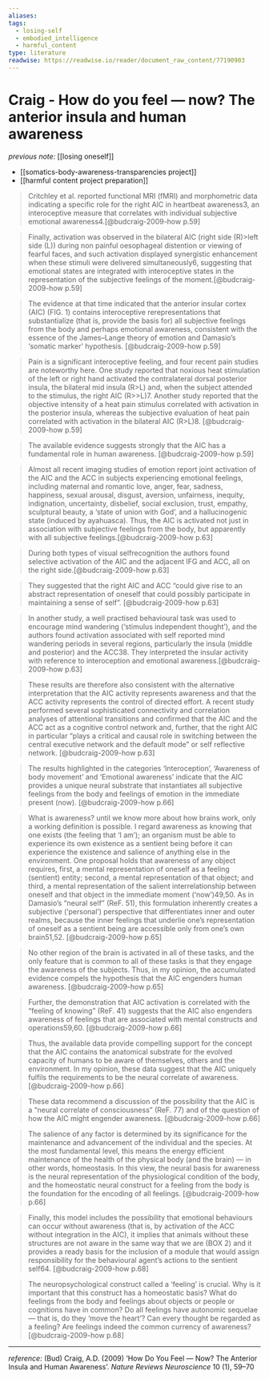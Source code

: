 ```yaml
---
aliases: 
tags:
  - losing-self
  - embodied_intelligence
  - harmful_content
type: literature
readwise: https://readwise.io/reader/document_raw_content/77190903
---
```


# Craig - How do you feel — now? The anterior insula and human awareness

_previous note:_ [[losing oneself]]

- [[somatics-body-awareness-transparencies project]]
- [[harmful content project preparation]]

> Critchley et al. reported functional MRI (fMRI) and morphometric data indicating a specific role for the right AIC in heartbeat awareness3, an interoceptive measure that correlates with individual subjective emotional awareness4.[@budcraig-2009-how p.59]

> Finally, activation was observed in the bilateral AIC (right side (R)>left side (L)) during non painful oesophageal distention or viewing of fearful faces, and such activation displayed synergistic enhancement when these stimuli were delivered simultaneously6, suggesting that emotional states are integrated with interoceptive states in the representation of the subjective feelings of the moment.[@budcraig-2009-how p.59]

> The evidence at that time indicated that the anterior insular cortex (AIC) (FIG. 1) contains interoceptive rerepresentations that substantialize (that is, provide the basis for) all subjective feelings from the body and perhaps emotional awareness, consistent with the essence of the James–Lange theory of emotion and Damasio’s ‘somatic marker’ hypothesis. [@budcraig-2009-how p.59]

> Pain is a significant interoceptive feeling, and four recent pain studies are noteworthy here. One study reported that noxious heat stimulation of the left or right hand activated the contralateral dorsal posterior insula, the bilateral mid insula (R>L) and, when the subject attended to the stimulus, the right AIC (R>>L)7. Another study reported that the objective intensity of a heat pain stimulus correlated with activation in the posterior insula, whereas the subjective evaluation of heat pain correlated with activation in the bilateral AIC (R>L)8. [@budcraig-2009-how p.59]

> The available evidence suggests strongly that the AIC has a fundamental role in human awareness. [@budcraig-2009-how p.59]

> Almost all recent imaging studies of emotion report joint activation of the AIC and the ACC in subjects experiencing emotional feelings, including maternal and romantic love, anger, fear, sadness, happiness, sexual arousal, disgust, aversion, unfairness, inequity, indignation, uncertainty, disbelief, social exclusion, trust, empathy, sculptural beauty, a ‘state of union with God’, and a hallucinogenic state (induced by ayahuasca). Thus, the AIC is activated not just in association with subjective feelings from the body, but apparently with all subjective feelings.[@budcraig-2009-how p.63]

> During both types of visual selfrecognition the authors found selective activation of the AIC and the adjacent IFG and ACC, all on the right side.[@budcraig-2009-how p.63]

> They suggested that the right AIC and ACC “could give rise to an abstract representation of oneself that could possibly participate in maintaining a sense of self”. [@budcraig-2009-how p.63]

> In another study, a well practised behavioural task was used to encourage mind wandering (‘stimulus independent thought’), and the authors found activation associated with self reported mind wandering periods in several regions, particularly the insula (middle and posterior) and the ACC38. They interpreted the insular activity with reference to interoception and emotional awareness.[@budcraig-2009-how p.63]

> These results are therefore also consistent with the alternative interpretation that the AIC activity represents awareness and that the ACC activity represents the control of directed effort. A recent study performed several sophisticated connectivity and correlation analyses of attentional transitions and confirmed that the AIC and the ACC act as a cognitive control network and, further, that the right AIC in particular “plays a critical and causal role in switching between the
central executive network and the default mode” or self reflective network. [@budcraig-2009-how p.63]

> The results highlighted in the categories ‘Interoception’, ‘Awareness of body movement’ and ‘Emotional awareness’ indicate that the AIC provides a unique neural substrate that instantiates all subjective feelings from the body and feelings of emotion in the immediate present (now). [@budcraig-2009-how p.66]

> What is awareness? until we know more about how brains work, only a working definition is possible. I regard awareness as knowing that one exists (the feeling that ‘I am’); an organism must be able to experience
its own existence as a sentient being before it can experience the existence and salience of anything else in the environment. One proposal holds that awareness of any object requires, first, a mental representation of oneself as a feeling (sentient) entity; second, a mental representation of that object; and third, a mental representation of the salient interrelationship between oneself and that
object in the immediate moment (‘now’)49,50. As in Damasio’s “neural self” (ReF. 51), this formulation inherently creates a subjective
(‘personal’) perspective that differentiates inner and outer realms, because the inner feelings that underlie one’s representation of
oneself as a sentient being are accessible only from one’s own brain51,52. [@budcraig-2009-how p.65]

> No other region of the brain is activated in all of these tasks, and the only feature that is common to all of these tasks is that they engage the awareness of the subjects. Thus, in my opinion, the accumulated evidence compels the hypothesis that the AIC engenders human awareness. [@budcraig-2009-how p.65]

>Further, the demonstration that AIC activation is correlated with the “feeling of knowing” (ReF. 41) suggests that the AIC also engenders awareness of feelings that are associated with mental constructs and operations59,60. [@budcraig-2009-how p.66]

> Thus, the available data provide compelling support for the concept that the AIC contains the anatomical substrate for the evolved capacity of humans to be aware of themselves, others and the environment. In my opinion, these data suggest that the AIC uniquely fulfils the requirements to be the neural correlate of awareness. [@budcraig-2009-how p.66]

> These data recommend a discussion of the possibility that the AIC is a “neural correlate of consciousness” (ReF. 77) and of the question of how the AIC might engender awareness. [@budcraig-2009-how p.66]

> The salience of any factor is determined by its significance for the maintenance and advancement of the individual and the species. At the most fundamental level, this means the energy efficient maintenance of the health of the physical body (and the brain) — in other words, homeostasis. In this view, the neural basis for awareness is the neural representation of the physiological condition of the body, and the homeostatic neural construct for a feeling from the body is the foundation for the encoding of all feelings. [@budcraig-2009-how p.66]

> Finally, this model includes the possibility that emotional behaviours can occur without awareness (that is, by activation of the ACC without integration in the AIC), it implies that animals without these structures are not aware in the same way that we are (BOX 2) and it provides a ready basis for the inclusion of a module that would assign responsibility for the behavioural agent’s actions to the
sentient self64. [@budcraig-2009-how p.68]

> The neuropsychological construct called a ‘feeling’ is crucial. Why is it important that this construct has a homeostatic basis? What do feelings from the body and feelings about objects or people or cognitions have in common? Do all feelings have autonomic sequelae — that is, do they ‘move the heart’? Can every thought be regarded as a feeling? Are feelings indeed the common currency of awareness? [@budcraig-2009-how p.68]


---
_reference:_ (Bud) Craig, A.D. (2009) ‘How Do You Feel — Now? The Anterior Insula and Human Awareness’. _Nature Reviews Neuroscience_ 10 (1), 59–70